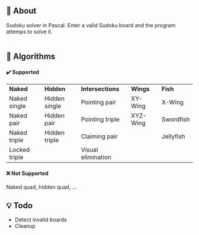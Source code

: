 ## 📍 About
Sudoku solver in Pascal. Enter a valid Sudoku board and the program attemps to solve it.
<br><br>

## 🧪 Algorithms
#### ✔️ Supported
<table>
  <tr>
    <td><b>Naked</b></td>
    <td><b>Hidden</b></td>
    <td><b>Intersections</b></td>
    <td><b>Wings</b></td>
    <td><b>Fish</b></td>
  </tr>
  <tr>
    <td>Naked single</td>
    <td>Hidden single</td>
    <td>Pointing pair</td>
    <td>XY-Wing</td>
    <td>X-Wing</td>
  </tr>
  <tr>
    <td>Naked pair</td>
    <td>Hidden pair</td>
    <td>Pointing triple</td>
    <td>XYZ-Wing</td>
    <td>Swordfish</td>
  </tr>
  <tr>
    <td>Naked triple</td>
    <td>Hidden triple</td>
    <td>Claiming pair</td>
    <td></td>
    <td>Jellyfish</td>
  </tr>
  <tr>
    <td>Locked triple</td>
    <td></td>
    <td>Visual elimination</td>
    <td></td>
    <td></td>
  </tr>
</table>

#### ❌ Not Supported
Naked quad, hidden quad, ...


## 💡 Todo
* Detect invalid boards
* Cleanup
